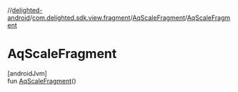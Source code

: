 //[delighted-android](../../../index.md)/[com.delighted.sdk.view.fragment](../index.md)/[AqScaleFragment](index.md)/[AqScaleFragment](-aq-scale-fragment.md)

# AqScaleFragment

[androidJvm]\
fun [AqScaleFragment](-aq-scale-fragment.md)()
